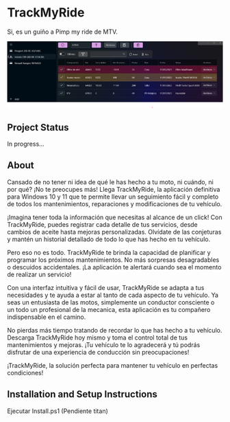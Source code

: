 # TrackMyRide
Si, es un guiño a Pimp my ride de MTV.

![alt text](https://github.com/idgu-dev/Gestor-vehiculos/blob/master/Demo/main.png)

## Project Status

In progress...

## About

Cansado de no tener ni idea de qué le has hecho a tu moto, ni cuándo, ni por qué? ¡No te preocupes más! Llega TrackMyRide, la aplicación definitiva para Windows 10 y 11 que te permite llevar un seguimiento fácil y completo de todos los mantenimientos, reparaciones y modificaciones de tu vehículo.

¡Imagina tener toda la información que necesitas al alcance de un click! Con TrackMyRide, puedes registrar cada detalle de tus servicios, desde cambios de aceite hasta mejoras personalizadas. Olvídate de las conjeturas y mantén un historial detallado de todo lo que has hecho en tu vehículo.

Pero eso no es todo. TrackMyRide te brinda la capacidad de planificar y programar los próximos mantenimientos. No más sorpresas desagradables o descuidos accidentales. ¡La  aplicación te alertará cuando sea el momento de realizar un servicio!

Con una interfaz intuitiva y fácil de usar, TrackMyRide se adapta a tus necesidades y te ayuda a estar al tanto de cada aspecto de tu vehículo. Ya seas un entusiasta de las motos, simplemente un conductor consciente o un todo un profesional de la mecanica, esta aplicación es tu compañero indispensable en el camino.

No pierdas más tiempo tratando de recordar lo que has hecho a tu vehículo. Descarga TrackMyRide hoy mismo y toma el control total de tus mantenimientos y mejoras. ¡Tu vehículo te lo agradecerá y tú podrás disfrutar de una experiencia de conducción sin preocupaciones!

¡TrackMyRide, la solución perfecta para mantener tu vehículo en perfectas condiciones!

## Installation and Setup Instructions

Ejecutar Install.ps1 (Pendiente titan)
